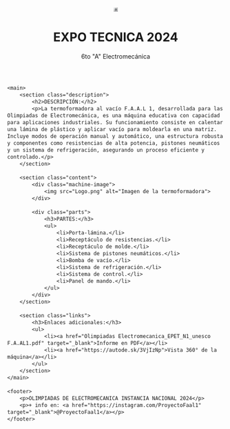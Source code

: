 <!DOCTYPE html>
<html lang="es">
<head>
    <meta charset="UTF-8">
    <meta name="viewport" content="width=device-width, initial-scale=1.0">
    <title>F.A.A.L. I - Termoformadora</title>
    <link rel="stylesheet" href="styles.css">
</head>
<body>
    <header>
        <img src="logo.jpg" alt="Logo del Proyecto" class="logo"> <!-- Añadir el logo del proyecto -->
        <h1>EXPO TECNICA 2024</h1>
        <p>6to "A" Electromecánica</p>
    </header>

    <main>
        <section class="description">
            <h2>DESCRIPCIÓN:</h2>
            <p>La termoformadora al vacío F.A.A.L 1, desarrollada para las Olimpiadas de Electromecánica, es una máquina educativa con capacidad para aplicaciones industriales. Su funcionamiento consiste en calentar una lámina de plástico y aplicar vacío para moldearla en una matriz. Incluye modos de operación manual y automático, una estructura robusta y componentes como resistencias de alta potencia, pistones neumáticos y un sistema de refrigeración, asegurando un proceso eficiente y controlado.</p>
        </section>

        <section class="content">
            <div class="machine-image">
                <img src="Logo.png" alt="Imagen de la termoformadora">
            </div>
            
            <div class="parts">
                <h3>PARTES:</h3>
                <ul>
                    <li>Porta-lámina.</li>
                    <li>Receptáculo de resistencias.</li>
                    <li>Receptáculo de molde.</li>
                    <li>Sistema de pistones neumáticos.</li>
                    <li>Bomba de vacío.</li>
                    <li>Sistema de refrigeración.</li>
                    <li>Sistema de control.</li>
                    <li>Panel de mando.</li>
                </ul>
            </div>
        </section>

        <section class="links">
            <h3>Enlaces adicionales:</h3>
            <ul>
                <li><a href="Olimpiadas Electromecanica_EPET_N1_unesco F.A.AL1.pdf" target="_blank">Informe en PDF</a></li>
                <li><a href="https://autode.sk/3VjIzNp">Vista 360° de la máquina</a></li>
            </ul>
        </section>
    </main>

    <footer>
        <p>OLIMPIADAS DE ELECTROMECANICA INSTANCIA NACIONAL 2024</p>
        <p>+ info en: <a href="https://instagram.com/ProyectoFaal1" target="_blank">@ProyectoFaal1</a></p>
    </footer>
</body>
</html>
